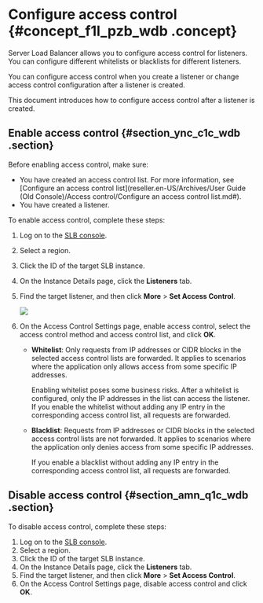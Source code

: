 # Configure access control {#concept_f1l_pzb_wdb .concept}

Server Load Balancer allows you to configure access control for listeners. You can configure different whitelists or blacklists for different listeners.

You can configure access control when you create a listener or change access control configuration after a listener is created.

This document introduces how to configure access control after a listener is created.

## Enable access control {#section_ync_c1c_wdb .section}

Before enabling access control, make sure:

-   You have created an access control list. For more information, see [Configure an access control list](reseller.en-US/Archives/User Guide (Old Console)/Access control/Configure an access control list.md#).
-   You have created a listener.

To enable access control, complete these steps:

1.  Log on to the [SLB console](https://partners-intl.aliyun.com/login-required#/slb).
2.  Select a region.
3.  Click the ID of the target SLB instance.
4.  On the Instance Details page, click the **Listeners** tab.
5.  Find the target listener, and then click **More** \> **Set Access Control**.

    ![](http://static-aliyun-doc.oss-cn-hangzhou.aliyuncs.com/assets/img/15686/15421814497481_en-US.png)

6.  On the Access Control Settings page, enable access control, select the access control method and access control list, and click **OK**.
    -   **Whitelist**: Only requests from IP addresses or CIDR blocks in the selected access control lists are forwarded. It applies to scenarios where the application only allows access from some specific IP addresses.

        Enabling whitelist poses some business risks. After a whitelist is configured, only the IP addresses in the list can access the listener. If you enable the whitelist without adding any IP entry in the corresponding access control list, all requests are forwarded.

    -   **Blacklist**: Requests from IP addresses or CIDR blocks in the selected access control lists are not forwarded. It applies to scenarios where the application only denies access from some specific IP addresses.

        If you enable a blacklist without adding any IP entry in the corresponding access control list, all requests are forwarded.


## Disable access control {#section_amn_q1c_wdb .section}

To disable access control, complete these steps:

1.  Log on to the [SLB console](https://partners-intl.aliyun.com/login-required#/slb).
2.  Select a region.
3.  Click the ID of the target SLB instance.
4.  On the Instance Details page, click the **Listeners** tab.
5.  Find the target listener, and then click **More** \> **Set Access Control**.
6.  On the Access Control Settings page, disable access control and click **OK**.

